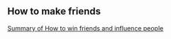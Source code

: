## How to make friends

[Summary of How to win friends and influence people](https://fs.blog/2012/07/how-to-win-friends-and-influence-people/)